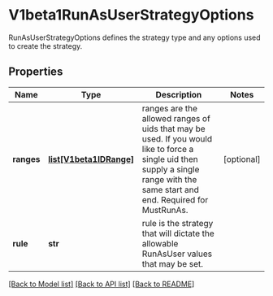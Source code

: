 # V1beta1RunAsUserStrategyOptions

RunAsUserStrategyOptions defines the strategy type and any options used to create the strategy.

## Properties
Name | Type | Description | Notes
------------ | ------------- | ------------- | -------------
**ranges** | [**list[V1beta1IDRange]**](V1beta1IDRange.md) | ranges are the allowed ranges of uids that may be used. If you would like to force a single uid then supply a single range with the same start and end. Required for MustRunAs. | [optional] 
**rule** | **str** | rule is the strategy that will dictate the allowable RunAsUser values that may be set. | 

[[Back to Model list]](../README.md#documentation-for-models) [[Back to API list]](../README.md#documentation-for-api-endpoints) [[Back to README]](../README.md)


